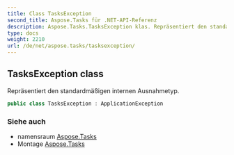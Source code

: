 ```yaml
---
title: Class TasksException
second_title: Aspose.Tasks für .NET-API-Referenz
description: Aspose.Tasks.TasksException klas. Repräsentiert den standardmäßigen internen Ausnahmetyp.
type: docs
weight: 2210
url: /de/net/aspose.tasks/tasksexception/
---
```

## TasksException class

Repräsentiert den standardmäßigen internen Ausnahmetyp.

```csharp
public class TasksException : ApplicationException
```

### Siehe auch

* namensraum [Aspose.Tasks](../../aspose.tasks/)
* Montage [Aspose.Tasks](../../)


